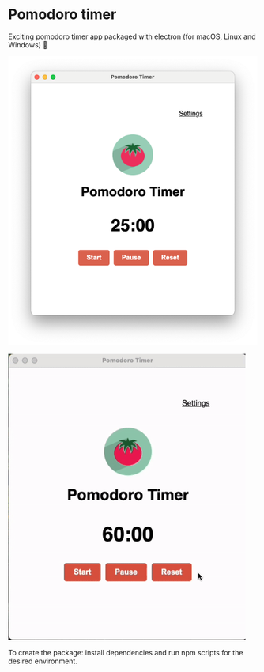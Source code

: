 # Pomodoro timer

Exciting pomodoro timer app packaged with electron (for macOS, Linux and Windows) :tomato:

![app-image](./doc/preview.png)

![demo](./doc/pomodoro-demo.gif)


To create the package: install dependencies and run npm scripts for the desired environment.
